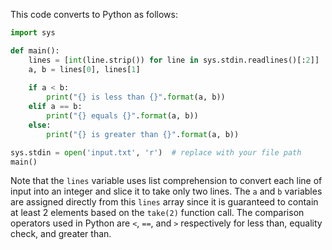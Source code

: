 This code converts to Python as follows:
```python
import sys

def main():
    lines = [int(line.strip()) for line in sys.stdin.readlines()[:2]]
    a, b = lines[0], lines[1]
    
    if a < b:
        print("{} is less than {}".format(a, b))
    elif a == b:
        print("{} equals {}".format(a, b))
    else:
        print("{} is greater than {}".format(a, b))

sys.stdin = open('input.txt', 'r')  # replace with your file path
main()
```
Note that the `lines` variable uses list comprehension to convert each line of input into an integer and slice it to take only two lines. The `a` and `b` variables are assigned directly from this `lines` array since it is guaranteed to contain at least 2 elements based on the `take(2)` function call. The comparison operators used in Python are `<`, `==`, and `>` respectively for less than, equality check, and greater than.
